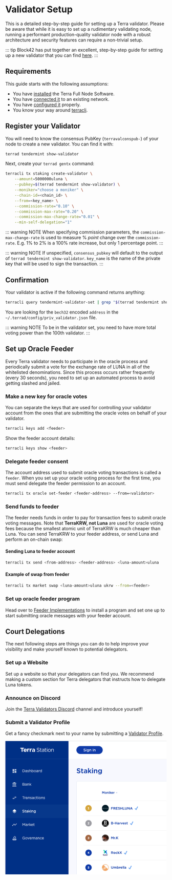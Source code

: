 # Validator Setup

This is a detailed step-by-step guide for setting up a Terra validator. Please be aware that while it is easy to set up a rudimentary validating node, running a performant production-quality validator node with a robust architecture and security features can require a non-trivial setup.

::: tip
Block42 has put together an excellent, step-by-step guide for setting up a new validator that you can find [here](https://medium.com/block42-blockchain-company/how-to-setup-a-terra-luna-validator-node-860d8ea7aea2).
:::

## Requirements

This guide starts with the following assumptions:

- You have [installed](../node/installation) the Terra Full Node Software.
- You have [connected it](../node/join-network) to an existing network.
- You have [configured it](../node/config) properly.
- You know your way around [terracli](../terracli).

## Register your Validator

You will need to know the consensus PubKey (`terravalconspub-`) of your node to create a new validator. You can find it with:

```bash
terrad tendermint show-validator
```

Next, create your `terrad gentx` command:

```bash
terracli tx staking create-validator \
    --amount=5000000uluna \
    --pubkey=$(terrad tendermint show-validator) \
    --moniker="choose a moniker" \
    --chain-id=<chain_id> \
    --from=<key_name> \
    --commission-rate="0.10" \
    --commission-max-rate="0.20" \
    --commission-max-change-rate="0.01" \
    --min-self-delegation="1"
```

::: warning NOTE
When specifying commission parameters, the `commission-max-change-rate` is used to measure % _point_ change over the `commission-rate`. E.g. 1% to 2% is a 100% rate increase, but only 1 percentage point.
:::

::: warning NOTE
If unspecified, `consensus_pubkey` will default to the output of `terrad tendermint show-validator`. `key_name` is the name of the private key that will be used to sign the transaction.
:::

## Confirmation

Your validator is active if the following command returns anything:

```bash
terracli query tendermint-validator-set | grep "$(terrad tendermint show-validator)"
```

You are looking for the `bech32` encoded `address` in the `~/.terrad/config/priv_validator.json` file.

::: warning NOTE
To be in the validator set, you need to have more total voting power than the 100th validator.
:::

## Set up Oracle Feeder

Every Terra validator needs to participate in the oracle process and periodically submit a vote for the exchange rate of LUNA in all of the whitelisted denominations. Since this process occurs rather frequently (every 30 seconds), you need to set up an automated process to avoid getting slashed and jailed.

### Make a new key for oracle votes

You can separate the keys that are used for controlling your validator account from the ones that are submitting the oracle votes on behalf of your validator.

```bash
terracli keys add <feeder>
```

Show the feeder account details:

```bash
terracli keys show <feeder>
```

### Delegate feeder consent

The account address used to submit oracle voting transactions is called a `feeder`. When you set up your oracle voting process for the first time, you must send delegate the feeder permission to an account.

```bash
terracli tx oracle set-feeder <feeder-address> --from=<validator>
```

### Send funds to feeder

The feeder needs funds in order to pay for transaction fees to submit oracle voting messages. Note that **TerraKRW, not Luna** are used for oracle voting fees because the smallest atomic unit of TerraKRW is much cheaper than Luna. You can send TerraKRW to your feeder address, or send Luna and perform an on-chain swap:

#### Sending Luna to feeder account

```bash
terracli tx send <from-address> <feeder-address> <luna-amount>uluna
```

#### Example of swap from feeder

```bash
terracli tx market swap <luna-amount>uluna ukrw --from=<feeder>
```

### Set up oracle feeder program

Head over to [Feeder Implementations](oracle/#feeder-implementations) to install a program and set one up to start submitting oracle messages with your feeder account.

## Court Delegations

The next following steps are things you can do to help improve your visibility and make yourself known to potential delegators.

### Set up a Website

Set up a website so that your delegators can find you. We recommend making a custom section for Terra delegators that instructs how to delegate Luna tokens.

### Announce on Discord

Join the [Terra Validators Discord](https://discord.gg/ZHBuKda) channel and introduce yourself!

### Submit a Validator Profile

Get a fancy checkmark next to your name by submitting a [Validator Profile](https://github.com/terra-project/validator-profiles).

![validator-profile](/img/screens/validator-check.png)
